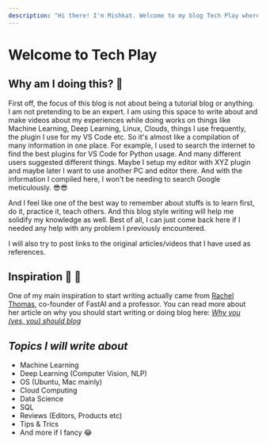 ```yaml
---
description: "Hi there! I'm Mishkat. Welcome to my blog Tech Play where I'll be posting tech informations and tutorials that I found really useful to me. Stay tuned and enjoy! \U0001F609"
---
```


# Welcome to Tech Play

## Why am I doing this? 🤔

First off, the focus of this blog is not about being a tutorial blog or anything. I am not pretending to be an expert. I am using this space to write about and make videos about my experiences while doing works on things like Machine Learning, Deep Learning, Linux, Clouds, things I use frequently, the plugin I use for my VS Code etc. So it's almost like a compilation of many information in one place. For example, I used to search the internet to find the best plugins for VS Code for Python usage. And many different users suggested different things. Maybe I setup my editor with XYZ plugin and maybe later I want to use another PC and editor there. And with the information I compiled here, I won't be needing to search Google meticulously. 😎😎

And I feel like one of the best way to remember about stuffs is to learn first, do it, practice it, teach others. And this blog style writing will help me solidify my knowledge as well. Best of all, I can just come back here if I needed any help with any problem I previously encountered.

I will also try to post links to the original articles/videos that I have used as references.

## Inspiration 💁 🙈

One of my main inspiration to start writing actually came from [Rachel Thomas](https://medium.com/@racheltho), co-founder of FastAI and a professor. You can read more about her article on why you should start writing or doing blog here: [_Why you \(yes, you\) should blog_ ](https://medium.com/@racheltho/why-you-yes-you-should-blog-7d2544ac1045)

## _Topics I will write about_

* Machine Learning
* Deep Learning \(Computer Vision, NLP\)
* OS \(Ubuntu, Mac mainly\)
* Cloud Computing
* Data Science
* SQL
* Reviews \(Editors, Products etc\)
* Tips & Trics
* And more if I fancy 😂

